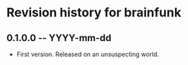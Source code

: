 # Revision history for brainfunk

## 0.1.0.0 -- YYYY-mm-dd

* First version. Released on an unsuspecting world.
